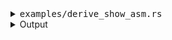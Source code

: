 <details><summary><tt>examples/derive_show_asm.rs</tt></summary>

```no_run
//! Parsing snippet from cargo-show-asm
//! Derive + typed fallback + external both with and without name

use bpaf::{construct, long, Bpaf, Parser, ShellComp};
use std::{convert::Infallible, path::PathBuf};

#[derive(Clone, Debug, Bpaf)]
#[bpaf(options("asm"))] // derives cargo helper for cargo-asm
#[allow(clippy::struct_excessive_bools)]
pub struct Options {
    #[bpaf(external(parse_manifest_path))]
    pub manifest_path: PathBuf,
    /// Custom target directory for generated artifacts
    #[bpaf(argument("DIR"))]
    pub target_dir: Option<PathBuf>,
    /// Package to use if ambigous
    #[bpaf(long, short, argument("SPEC"))]
    pub package: Option<String>,
    #[bpaf(external, optional)]
    pub focus: Option<Focus>,
    /// Produce a build plan instead of actually building
    pub dry: bool,
    /// Requires Cargo.lock and cache are up to date
    pub frozen: bool,
    /// Requires Cargo.lock is up to date
    pub locked: bool,
    /// Run without accessing the network
    pub offline: bool,
    #[bpaf(external)]
    pub format: Format,
    #[bpaf(external, fallback(Syntax::Intel))]
    pub syntax: Syntax,
    #[bpaf(external)]
    pub selected_function: SelectedFunction,
}

#[derive(Debug, Clone, Bpaf)]
/// Item to pick from the output
pub struct SelectedFunction {
    /// Complete or partial function name to filter
    #[bpaf(positional("FUNCTION"))]
    pub function: Option<String>,
    /// Select nth item from a filtered list
    #[bpaf(positional("INDEX"), fallback(0))]
    pub nth: usize,
}

fn parse_manifest_path() -> impl Parser<PathBuf> {
    long("manifest-path")
        .help("Path to Cargo.toml")
        .argument::<PathBuf>("PATH")
        .complete_shell(ShellComp::File {
            mask: Some("*.toml"),
        })
        .parse(|p| {
            // cargo-metadata wants to see
            if p.is_absolute() {
                Ok(p)
            } else {
                std::env::current_dir()
                    .map(|d| d.join(p))
                    .and_then(|full_path| full_path.canonicalize())
            }
        })
        .fallback_with(|| std::env::current_dir().map(|x| x.join("Cargo.toml")))
}

#[derive(Debug, Clone, Bpaf)]
/// How to render output
pub struct Format {
    /// Print interleaved Rust code
    pub rust: bool,

    #[bpaf(external(color_detection))]
    pub color: bool,

    /// include full demangled name instead of just prefix
    pub full_name: bool,
}

#[derive(Debug, Clone, Bpaf)]
/// Pick output type
///
/// included help
///
///
/// Extended help
pub enum Syntax {
    /// Generate assembly using Intel style
    Intel,
    /// Generate assembly using AT&T style
    Att,
}

fn color_detection() -> impl Parser<bool> {
    let yes = long("color")
        .help("Enable color highlighting")
        .req_flag(true);
    let no = long("no-color")
        .help("Disable color highlighting")
        .req_flag(false);
    construct!([yes, no]).fallback_with::<_, Infallible>(|| {
        // we can call for supports-color crate here
        Ok(true)
    })
}

fn comp_examples(prefix: &String) -> Vec<(String, Option<String>)> {
    // in the actual app we can ask cargo-metadata for this info
    let examples = ["derive_show_asm", "coreutils", "comonad"];
    examples
        .iter()
        .filter_map(|e| {
            if e.starts_with(prefix) {
                Some((e.to_string(), None))
            } else {
                None
            }
        })
        .collect()
}

#[derive(Debug, Clone, Bpaf)]
/// Select artifact to use for analysis
///
/// Only one is valid
pub enum Focus {
    /// Show results from library code
    Lib,

    Test(
        /// Show results from a test
        #[bpaf(long("test"), argument("TEST"))]
        String,
    ),

    Bench(
        /// Show results from a benchmark
        #[bpaf(long("bench"), argument("BENCH"))]
        String,
    ),

    Example(
        /// Show results from an example
        #[bpaf(long("example"), argument("EXAMPLE"), complete(comp_examples))]
        String,
    ),

    Bin(
        /// Show results from a binary
        #[bpaf(long("bin"), argument("BIN"))]
        String,
    ),
}

fn main() {
    println!("{:#?}", options().run());
}

```

</details>

<details><summary>Output</summary>

Example defines this parser


<div class='bpaf-doc'>
$ app --help<br>
<p><b>Usage</b>: <tt><b>app</b></tt> [<tt><b>--manifest-path</b></tt>=<tt><i>PATH</i></tt>] [<tt><b>--target-dir</b></tt>=<tt><i>DIR</i></tt>] [<tt><b>-p</b></tt>=<tt><i>SPEC</i></tt>] [<tt><b>--lib</b></tt> | <tt><b>--test</b></tt>=<tt><i>TEST</i></tt> | <tt><b>--bench</b></tt>=<tt><i>BENCH</i></tt> | <tt><b>--example</b></tt>=<tt><i>EXAMPLE</i></tt> | <tt><b>--bin</b></tt>=<tt><i>BIN</i></tt>] [<tt><b>--dry</b></tt>] [<tt><b>--frozen</b></tt>] [<tt><b>--locked</b></tt>] [<tt><b>--offline</b></tt>] [<tt><b>--rust</b></tt>] [<tt><b>--color</b></tt> | <tt><b>--no-color</b></tt>] [<tt><b>--full-name</b></tt>] [<tt><b>--intel</b></tt> | <tt><b>--att</b></tt>] [<tt><i>FUNCTION</i></tt>] [<tt><i>INDEX</i></tt>]</p><p><div>
<b>Select artifact to use for analysis</b><p> Only one is valid</p></div><dl><dt><tt><b>    --lib</b></tt></dt>
<dd>Show results from library code</dd>
<dt><tt><b>    --test</b></tt>=<tt><i>TEST</i></tt></dt>
<dd>Show results from a test</dd>
<dt><tt><b>    --bench</b></tt>=<tt><i>BENCH</i></tt></dt>
<dd>Show results from a benchmark</dd>
<dt><tt><b>    --example</b></tt>=<tt><i>EXAMPLE</i></tt></dt>
<dd>Show results from an example</dd>
<dt><tt><b>    --bin</b></tt>=<tt><i>BIN</i></tt></dt>
<dd>Show results from a binary</dd>
</dl>
</p><p><div>
<b>How to render output</b></div><dl><dt><tt><b>    --rust</b></tt></dt>
<dd>Print interleaved Rust code</dd>
<dt><tt><b>    --color</b></tt></dt>
<dd>Enable color highlighting</dd>
<dt><tt><b>    --no-color</b></tt></dt>
<dd>Disable color highlighting</dd>
<dt><tt><b>    --full-name</b></tt></dt>
<dd>include full demangled name instead of just prefix</dd>
</dl>
</p><p><div>
<b>Pick output type</b><p> included help</p></div><dl><dt><tt><b>    --intel</b></tt></dt>
<dd>Generate assembly using Intel style</dd>
<dt><tt><b>    --att</b></tt></dt>
<dd>Generate assembly using AT&T style</dd>
</dl>
</p><p><div>
<b>Item to pick from the output</b></div><dl><dt><tt><i>FUNCTION</i></tt></dt>
<dd>Complete or partial function name to filter</dd>
<dt><tt><i>INDEX</i></tt></dt>
<dd>Select nth item from a filtered list</dd>
</dl>
</p><p><div>
<b>Available options:</b></div><dl><dt><tt><b>    --manifest-path</b></tt>=<tt><i>PATH</i></tt></dt>
<dd>Path to Cargo.toml</dd>
<dt><tt><b>    --target-dir</b></tt>=<tt><i>DIR</i></tt></dt>
<dd>Custom target directory for generated artifacts</dd>
<dt><tt><b>-p</b></tt>, <tt><b>--package</b></tt>=<tt><i>SPEC</i></tt></dt>
<dd>Package to use if ambigous</dd>
<dt><tt><b>    --dry</b></tt></dt>
<dd>Produce a build plan instead of actually building</dd>
<dt><tt><b>    --frozen</b></tt></dt>
<dd>Requires Cargo.lock and cache are up to date</dd>
<dt><tt><b>    --locked</b></tt></dt>
<dd>Requires Cargo.lock is up to date</dd>
<dt><tt><b>    --offline</b></tt></dt>
<dd>Run without accessing the network</dd>
<dt><tt><b>-h</b></tt>, <tt><b>--help</b></tt></dt>
<dd>Prints help information</dd>
</dl>
</p>
<style>
div.bpaf-doc {
    padding: 14px;
    background-color:var(--code-block-background-color);
    font-family: "Source Code Pro", monospace;
    margin-bottom: 0.75em;
}
div.bpaf-doc dt { margin-left: 1em; }
div.bpaf-doc dd { margin-left: 3em; }
div.bpaf-doc dl { margin-top: 0; padding-left: 1em; }
div.bpaf-doc  { padding-left: 1em; }
</style>
</div>


By default completion system lists all possible cases


<pre>
% derive_show_asm \t
% derive_show_asm
--manifest-path=PATH     -- Path to Cargo.toml
--target-dir=DIR         -- Custom target directory for generated artifacts
--package=SPEC           -- Package to use if ambigous
--dry                    -- Produce a build plan instead of actually building
--frozen                 -- Requires Cargo.lock and cache are up to date
--locked                 -- Requires Cargo.lock is up to date
--offline                -- Run without accessing the network
Select artifact to use for analysis
--lib                    -- Show results from library code
--test=TEST              -- Show results from a test
--bench=BENCH            -- Show results from a benchmark
--example=EXAMPLE        -- Show results from an example
--bin=BIN                -- Show results from a binary
How to render output
--rust                   -- Print interleaved Rust code
--color                  -- Enable color highlighting
--no-color               -- Disable color highlighting
--full-name              -- include full demangled name instead of just prefix
Pick output type
--intel                  -- Generate assembly using Intel style
--att                    -- Generate assembly using AT&T style
Item to pick from the output
FUNCTION: Complete or partial function name to filter
</pre>


But when user tries to complete example name - it only lists examples produced by
`comp_examples` function


<pre>
% derive_show_asm --example \t
% derive_show_asm --example
Select artifact to use for analysis
EXAMPLE: Show results from an example
derive_show_asm
coreutils
comonad
</pre>


And completes the full name when user gives enough information


<pre>
% derive_show_asm --example cor\t
% derive_show_asm --example coreutils
</pre>

</details>
